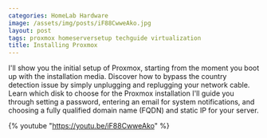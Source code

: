 ```yaml
---
categories: HomeLab Hardware
image: /assets/img/posts/iF88CwweAko.jpg
layout: post
tags: proxmox homeserversetup techguide virtualization
title: Installing Proxmox
---
```


I'll show you the initial setup of Proxmox, starting from the moment you boot up with the installation media.
Discover how to bypass the country detection issue by simply unplugging and replugging your network cable.
Learn which disk to choose for the Proxmox installation
I'll guide you through setting a password, entering an email for system notifications, and choosing a fully qualified domain name (FQDN) and static IP for your server.


{% youtube "https://youtu.be/iF88CwweAko" %}